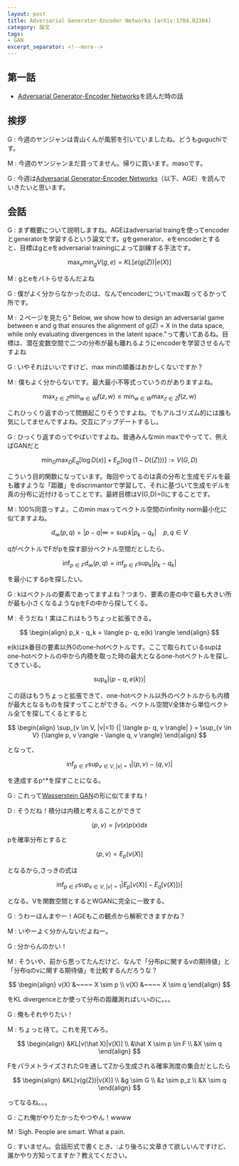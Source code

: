 ```yaml
---
layout: post
title: Adversarial Generator-Encoder Networks [arXiv:1704.02304]
category: 論文
tags:
- GAN
excerpt_separator: <!--more-->
---
```


## 第一話

- [Adversarial Generator-Encoder Networks](https://arxiv.org/abs/1704.02304)を読んだ時の話

<!--more-->

## 挨拶
G : 今週のヤンジャンは青山くんが風邪を引いていましたね。どうもguguchiです。

M : 今週のヤンジャンまだ買ってません。帰りに買います。masoです。

G : 今週は[Adversarial Generator-Encoder Networks](https://arxiv.org/abs/1704.02304)（以下、AGE）を読んでいきたいと思います。

## 会話

G : まず概要について説明しますね。AGEはadversarial traingを使ってencoderとgeneratorを学習するという論文です。gをgenerator、eをencoderとすると、目標はgとeをadversarial trainingによって訓練する手法です。

$$ \max_e \min_g V(g,e) = KL [e(g(Z)) | e(X) ] $$

M : gとeをバトらせるんだよね

G : 僕がよく分からなかったのは、なんでencoderについてmax取ってるかって所です。

M : ２ぺージを見たら" Below, we show how to design an adversarial game between e and g that ensures the alignment of g(Z) = X in the data space, while only evaluating divergences in the latent space."って書いてあるね。目標は、潜在変数空間で二つの分布が最も離れるようにencoderを学習させるんですよね

G : いやそれはいいですけど、max minの順番はおかしくないですか？

M : 僕もよく分からないです。最大最小不等式っていうのがありますよね。

$$\max_{z \in Z} \min_{w \in W} f(z,w) \leq \min_{w \in W} \max_{z \in Z} f(z,w)$$

これひっくり返すのって問題起こりそうですよね。でもアルゴリズム的には誰も気にしてませんですよね。交互にアップデートするし。

G : ひっくり返すのってやばいですよね。普通みんなmin maxでやってて、例えばGANだと

$$\min_G \max_D E_q[\log D(x)] + E_p[\log (1- D((Z))) ] := V(G,D) $$

こういう目的関数になっています。毎回やってるのは真の分布と生成モデルを最も離すような「距離」をdiscrimantorで学習して、それに基づいて生成モデルを真の分布に近付けるってことです。最終目標はV(G,D)=0にすることです。

M : 100%同意っすよ。このmin maxってベクトル空間のinfinity norm最小化に似てますよね。

$$ d_{\infty}(p,q) = | p - q |{\infty} = \sup{k} {| p_k - q_k | } ~~~~ p, q \in V$$

qがベクトルでFがpを探す部分ベクトル空間だとしたら、

$$ \inf_{p \in F} d_{\infty}(p,q)= \inf_{p \in F} \sup_k{| p_k - q_k | } $$

を最小にするpを探したい。

G : kはベクトルの要素であってますよね？つまり、要素の差の中で最も大きい所が最も小さくなるようなpをFの中から探してくる。

M : そうだね！実はこれはもうちょっと拡張できる。


$$
\begin{align} 
p_k - q_k = \langle p- q, e(k) \rangle 
\end{align}
$$

e(k)はk番目の要素以外0のone-hotベクトルです。ここで取られているsupはone-hotベクトルの中から内積を取った時の最大となるone-hotベクトルを探してきている。

$$ \sup_k{|\langle p- q, e(k) \rangle| } $$

この話はもうちょっと拡張できて、one-hotベクトル以外のベクトルからも内積が最大となるものを探すってことができる。ベクトル空間V全体から単位ベクトル全てを探してくるとすると

$$
\begin{align} 
\sup_{v \in V, |v|=1} {| \langle p- q, v \rangle| } = \sup_{v \in V} {\langle p, v \rangle - \langle q, v \rangle} 
\end{align}
$$

となって、

$$ \inf_{p \in F } \sup_{v \in V, |v| =1} {|\langle p, v \rangle - \langle q, v \rangle| } $$

を達成するp^*を探すことになる。

G : これって[Wasserstein GAN](https://arxiv.org/abs/1701.07875)の形に似てますね！

D : そうだね！積分は内積と考えることができて

$$\langle p, v\rangle = \int v(x) p(x) dx $$

pを確率分布とすると

$$\langle p, v\rangle = E_p(v(X)]$$ 

となるから,さっきの式は

$$ \inf_{p \in F } \sup_{v \in V, |v|=1} {|E_p[v(X)] - E_q[v(X)]\rangle| } $$

となる。Vを関数空間とするとWGANに完全に一致する。

G : うわーほんまやー！AGEもこの観点から解釈できますかね？

M : いやーよく分かんないだよねー。

G : 分からんのかい！

M : そういや、前から思ってたんだけど、なんで「分布pに関するvの期待値」と「分布qのvに関する期待値」を比較するんだろうな？

$$
\begin{align} 
v(X) &~~~~ X \sim p \\
v(X) &~~~~ X \sim q 
\end{align} 
$$

をKL divergenceとか使って分布の距離測ればいいのに。。。

G : 俺もそれやりたい！

M : ちょっと待て。これを見てみろ。

$$
\begin{align} 
&KL[v(\hat X)|v(X)] \\
&\hat X \sim p \in F \\
&X \sim q 
\end{align} 
$$

FをパラメトライズされたGを通してZから生成される確率測度の集合だとしたら

$$
\begin{align} 
&KL[v(g(Z))|v(X)] \\
&g \sim G \\
&z \sim p_z \\
&X \sim q 
\end{align}
$$

ってなるね。。。

G : これ俺がやりたかったやつやん！wwww

M : Sigh. People are smart. What a pain.

G : すいません。会話形式で書くとき、:より後ろに文章きて欲しいんですけど、誰かやり方知ってますか？教えてください。




















